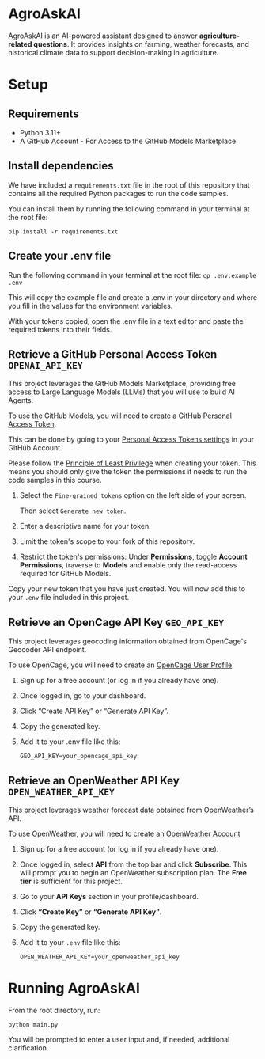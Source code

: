 # AgroAskAI

AgroAskAI is an AI-powered assistant designed to answer **agriculture-related questions**. It provides insights on farming, weather forecasts, and historical climate data to support decision-making in agriculture.

# Setup
## Requirements
   - Python 3.11+
   - A GitHub Account - For Access to the GitHub Models Marketplace
## Install dependencies
  We have included a ```requirements.txt``` file in the root of this repository that contains all the required Python packages to run the code samples.
    
  You can install them by running the following command in your terminal at the root file:
  
  ```pip install -r requirements.txt```
## **Create your .env file**

  Run the following command in your terminal at the root file:
   ```cp .env.example .env```

  This will copy the example file and create a .env in your directory and where you fill in the values for the environment variables.

  With your tokens copied, open the .env file in a text editor and paste the required tokens into their fields.

## Retrieve a GitHub Personal Access Token ```OPENAI_API_KEY```

This project leverages the GitHub Models Marketplace, providing free access to Large Language Models (LLMs) that you will use to build AI Agents.

To use the GitHub Models, you will need to create a [GitHub Personal Access Token](https://docs.github.com/en/authentication/keeping-your-account-and-data-secure/managing-your-personal-access-tokens).

This can be done by going to your <a href="https://github.com/settings/personal-access-tokens" target="_blank">Personal Access Tokens settings</a> in your GitHub Account.

Please follow the [Principle of Least Privilege](https://docs.github.com/en/get-started/learning-to-code/storing-your-secrets-safely) when creating your token. This means you should only give the token the permissions it needs to run the code samples in this course.

1. Select the `Fine-grained tokens` option on the left side of your screen.

    Then select `Generate new token`.


2. Enter a descriptive name for your token.


3. Limit the token's scope to your fork of this repository.


4. Restrict the token's permissions: Under **Permissions**, toggle **Account Permissions**, traverse to **Models** and enable only the read-access required for GitHub Models.


Copy your new token that you have just created. You will now add this to your `.env` file included in this project.

## Retrieve an OpenCage API Key ```GEO_API_KEY```

This project leverages geocoding information obtained from OpenCage's Geocoder API endpoint.

To use OpenCage, you will need to create an [OpenCage User Profile](https://opencagedata.com/)

1. Sign up for a free account (or log in if you already have one).

2. Once logged in, go to your dashboard.

3. Click “Create API Key” or “Generate API Key”.

4. Copy the generated key.

5. Add it to your .env file like this:

   ```GEO_API_KEY=your_opencage_api_key```

## Retrieve an OpenWeather API Key ```OPEN_WEATHER_API_KEY```

This project leverages weather forecast data obtained from OpenWeather’s API.

To use OpenWeather, you will need to create an [OpenWeather Account](https://openweathermap.org/api)

1. Sign up for a free account (or log in if you already have one).

2. Once logged in, select **API** from the top bar and click **Subscribe**. This will prompt you to begin an OpenWeather subscription plan. The **Free tier** is sufficient for this project.

3. Go to your **API Keys** section in your profile/dashboard.

4. Click **“Create Key”** or **“Generate API Key”**.

5. Copy the generated key.

6. Add it to your `.env` file like this:

   ```OPEN_WEATHER_API_KEY=your_openweather_api_key```
   
# Running AgroAskAI

From the root directory, run:

```python main.py```

You will be prompted to enter a user input and, if needed, additional clarification.




